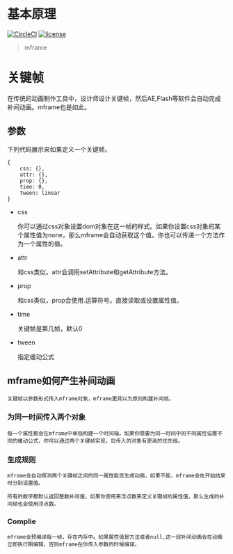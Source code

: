 # 基本原理

[![CircleCI](https://img.shields.io/circleci/project/github/momentum-design/momentum-ui/master.svg)](https://circleci.com/gh/momentum-design/momentum-ui/)
[![license](https://img.shields.io/github/license/momentum-design/momentum-ui.svg?color=blueviolet)](https://github.com/momentum-design/momentum-ui/blob/master/charts/LICENSE)

> mframe

# 关键帧

在传统的动画制作工具中，设计师设计关键帧，然后AE,Flash等软件会自动完成补间动画。mframe也是如此。

## 参数

下列代码展示来如果定义一个关键帧。

```
{
    css: {},
    attr: {},
    prop: {},
    time: 0,
    tween: linear
}
```

+ css

    你可以通过css对象设置dom对象在这一帧的样式。如果你设置css对象的某个属性值为none，那么mframe会自动获取这个值。你也可以传递一个方法作为一个属性的值。

+ attr

    和css类似，attr会调用setAttribute和getAttribute方法。

+ prop

    和css类似，prop会使用.运算符号。直接读取或设置属性值。

+ time

    关键帧是第几帧，默认0

+ tween

    指定缓动公式

## mframe如何产生补间动画

    关键帧以参数形式传入mframe对象，mframe更具以为原则构建补间帧。

### 为同一时间传入两个对象

    每一个属性都会在mframe中单独构建一个时间轴。如果你需要为同一时间中的不同属性设置不同的缓动公式，你可以通过两个关键帧实现，后传入的对象有更高的优先级。

### 生成规则

    mframe会自动探测两个关键帧之间的同一属性能否生成动画，如果不能，mframe会在开始结束时分别设置值。

    所有的数字都默认返回整数补间值。如果你使用来浮点数来定义关键帧的属性值，那么生成的补间帧也会使用浮点数。

### Complie

    mframe会预编译每一帧，存在内存中。如果属性值是方法或者null,这一段补间动画会在动画立即执行期编辑，否则mframe在你传入参数的时候编译。